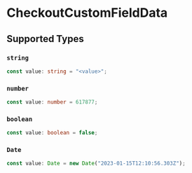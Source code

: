 # CheckoutCustomFieldData


## Supported Types

### `string`

```typescript
const value: string = "<value>";
```

### `number`

```typescript
const value: number = 617877;
```

### `boolean`

```typescript
const value: boolean = false;
```

### `Date`

```typescript
const value: Date = new Date("2023-01-15T12:10:56.303Z");
```

